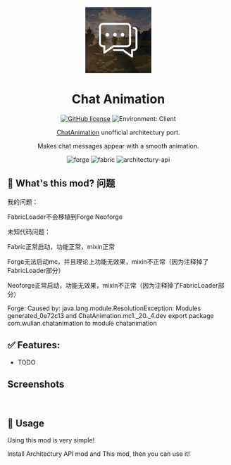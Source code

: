 <div align="center"><img height="150" src="common/src/main/resources/icon.png" width="150"/>

# Chat Animation

[![GitHub license](https://img.shields.io/github/license/Wulian233/ChatAnimation?style=flat-square)](https://raw.githubusercontent.com/Wulian233/ChatAnimation/master/LICENSE)
![Environment: Client](https://img.shields.io/badge/environment-client-1976d2?style=flat-square)

[ChatAnimation](https://github.com/Ezzenix/ChatAnimation) unofficial architectury port.

Makes chat messages appear with a smooth animation.

<img alt="forge" height="56" src="https://cdn.jsdelivr.net/npm/@intergrav/devins-badges@3/assets/cozy/supported/forge_vector.svg">
<img alt="fabric" height="56" src="https://cdn.jsdelivr.net/npm/@intergrav/devins-badges@3/assets/cozy/supported/fabric_vector.svg">
<img alt="architectury-api" height="56" src="https://cdn.jsdelivr.net/npm/@intergrav/devins-badges@3/assets/cozy/requires/architectury-api_vector.svg">
</div>

## 📖 What's this mod? 问题
我的问题：

FabricLoader不会移植到Forge Neoforge


未知代码问题：

Fabric正常启动，功能正常，mixin正常

Forge无法启动mc，并且理论上功能无效果，mixin不正常（因为注释掉了FabricLoader部分）

Neoforge正常启动，功能无效果，mixin不正常（因为注释掉了FabricLoader部分）

Forge: Caused by: java.lang.module.ResolutionException: Modules generated_0e72c13 and ChatAnimation.mc1._20._4.dev export package com.wulian.chatanimation to module chatanimation


## ✅ Features:

- TODO

## Screenshots

![]()



## 📖 Usage

Using this mod is very simple!

Install Architectury API mod and This mod, then you can use it!


